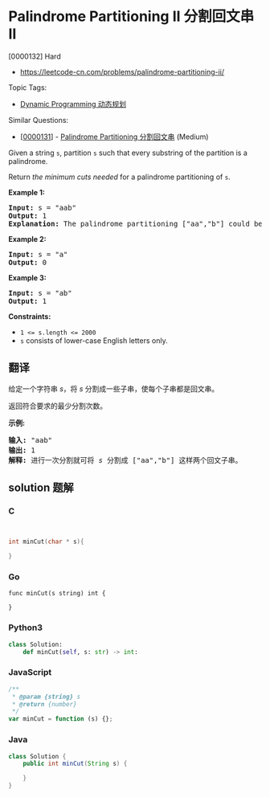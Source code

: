 # Palindrome Partitioning II 分割回文串 II

[0000132] Hard

- https://leetcode-cn.com/problems/palindrome-partitioning-ii/

Topic Tags:

- [Dynamic Programming 动态规划](https://leetcode-cn.com/tag/dynamic-programming/)

Similar Questions:

- [[0000131](https://leetcode-cn.com/problems/palindrome-partitioning/)] - [Palindrome Partitioning 分割回文串](./0000131.palindrome-partitioning.md) (Medium)

Given a string `s`, partition `s` such that every substring of the partition is a palindrome.

Return _the minimum cuts needed_ for a palindrome partitioning of `s`.

**Example 1:**

<pre><strong>Input:</strong> s = "aab"
<strong>Output:</strong> 1
<strong>Explanation:</strong> The palindrome partitioning ["aa","b"] could be produced using 1 cut.
</pre>

**Example 2:**

<pre><strong>Input:</strong> s = "a"
<strong>Output:</strong> 0
</pre>

**Example 3:**

<pre><strong>Input:</strong> s = "ab"
<strong>Output:</strong> 1
</pre>

**Constraints:**

- `1 <= s.length <= 2000`
- `s` consists of lower-case English letters only.

## 翻译

给定一个字符串 _s_，将 _s_ 分割成一些子串，使每个子串都是回文串。

返回符合要求的最少分割次数。

**示例:**

<pre><strong>输入:</strong>&nbsp;"aab"
<strong>输出:</strong> 1
<strong>解释: </strong>进行一次分割就可将&nbsp;<em>s </em>分割成 ["aa","b"] 这样两个回文子串。
</pre>

## solution 题解

### C

```c


int minCut(char * s){

}
```

### Go

```golang
func minCut(s string) int {

}
```

### Python3

```python
class Solution:
    def minCut(self, s: str) -> int:
```

### JavaScript

```javascript
/**
 * @param {string} s
 * @return {number}
 */
var minCut = function (s) {};
```

### Java

```java
class Solution {
    public int minCut(String s) {

    }
}
```
